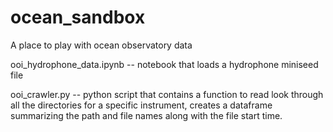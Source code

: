 # ocean_sandbox
A place to play with ocean observatory data

ooi_hydrophone_data.ipynb -- notebook that loads a hydrophone miniseed file

ooi_crawler.py -- python script that contains a function to read look through all the directories for a specific instrument, creates a dataframe summarizing the path and file names along with the file start time.